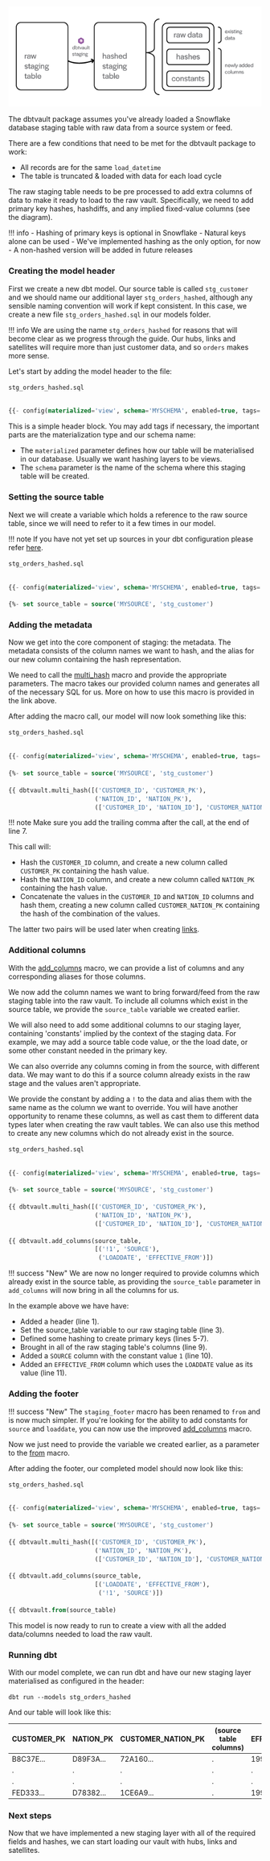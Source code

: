 ![alt text](./assets/images/staging.png "Staging from a raw table to the raw vault")

The dbtvault package assumes you've already loaded a Snowflake database staging table with raw data 
from a source system or feed.

There are a few conditions that need to be met for the dbtvault package to work:

- All records are for the same ```load_datetime```
- The table is truncated & loaded with data for each load cycle

The raw staging table needs to be pre processed to add extra columns of data to make it ready to load to the raw vault.
Specifically, we need to add primary key hashes, hashdiffs, and any implied fixed-value columns (see the diagram).

!!! info
    - Hashing of primary keys is optional in Snowflake
    - Natural keys alone can be used
    - We've implemented hashing as the only option, for now
    - A non-hashed version will be added in future releases

### Creating the model header

First we create a new dbt model. Our source table is called ```stg_customer``` 
and we should name our additional layer ```stg_orders_hashed```, although any sensible naming convention will work if 
kept consistent. In this case, we create a new file ```stg_orders_hashed.sql``` in our models folder.

!!! info
    We are using the name ```stg_orders_hashed``` for reasons that will become clear as we progress through the guide.
    Our hubs, links and satellites will require more than just customer data, and so ```orders``` makes more sense.

Let's start by adding the model header to the file:

```stg_orders_hashed.sql```
```sql

{{- config(materialized='view', schema='MYSCHEMA', enabled=true, tags='staging') -}}

```

This is a simple header block. You may add tags if necessary, the important parts are the materialization type and 
our schema name:

- The ```materialized``` parameter defines how our table will be materialised in our database. 
Usually we want hashing layers to be views.
- The ```schema``` parameter is the name of the schema where this staging table will be created.

### Setting the source table

Next we will create a variable which holds a reference to the raw source table, since we will need to refer to it a few times
in our model.

!!! note
    If you have not yet set up sources in your dbt configuration please refer [here](gettingstarted.md#setting-up-sources).


```stg_orders_hashed.sql```
```sql hl_lines="3"

{{- config(materialized='view', schema='MYSCHEMA', enabled=true, tags='staging') -}}

{%- set source_table = source('MYSOURCE', 'stg_customer')                        -%}
```

### Adding the metadata

Now we get into the core component of staging: the metadata. 
The metadata consists of the column names we want to hash, and the alias for our new 
column containing the hash representation.

We need to call the [multi_hash](macros.md#multi_hash) macro and provide the appropriate parameters. The macro takes
our provided column names and generates all of the necessary SQL for us. More on how to use this macro is 
provided in the link above.

After adding the macro call, our model will now look something like this:

```stg_orders_hashed.sql```
```sql hl_lines="5 6 7"

{{- config(materialized='view', schema='MYSCHEMA', enabled=true, tags='staging') -}} 

{%- set source_table = source('MYSOURCE', 'stg_customer')                        -%}
                                                                                     
{{ dbtvault.multi_hash([('CUSTOMER_ID', 'CUSTOMER_PK'),
                        ('NATION_ID', 'NATION_PK'),
                        (['CUSTOMER_ID', 'NATION_ID'], 'CUSTOMER_NATION_PK')])   -}},
```

!!! note
    Make sure you add the trailing comma after the call, at the end of line 7.
    
This call will:

- Hash the ```CUSTOMER_ID``` column, and create a new column called ```CUSTOMER_PK``` containing the hash 
value.
- Hash the ```NATION_ID``` column, and create a new column called ```NATION_PK``` containing the hash 
value.
- Concatenate the values in the ```CUSTOMER_ID``` and ```NATION_ID``` columns and hash them, creating a new
column called ```CUSTOMER_NATION_PK``` containing the hash of the combination of the values.

The latter two pairs will be used later when creating [links](links.md).
    
### Additional columns

With the [add_columns](macros.md#add_columns) macro, we can provide a list of columns and any corresponding aliases for 
those columns.

We now add the column names we want to bring forward/feed from the raw staging table into the raw vault.
To include all columns which exist in the source table, we provide the ```source_table``` variable we created earlier.

We will also need to add some additional columns to our staging layer, containing 'constants' implied by the context of the 
staging data. For example, we may add a source table code value, or the the load date, or some other constant needed in
the primary key.

We can also override any columns coming in from the source, with different data. We may want to do this if a source 
column already exists in the raw stage and the values aren't appropriate.
 
We provide the constant by adding a ```!``` to the data and alias them with the same name as the column we want to 
override. You will have another opportunity to rename these columns, as well as cast them to different data types
later when creating the raw vault tables. We can also use this method to create any new columns which do not already 
exist in the source.


```stg_orders_hashed.sql```
```sql hl_lines="9 10 11"

{{- config(materialized='view', schema='MYSCHEMA', enabled=true, tags='staging') -}} 

{%- set source_table = source('MYSOURCE', 'stg_customer')                        -%}
                                                                                     
{{ dbtvault.multi_hash([('CUSTOMER_ID', 'CUSTOMER_PK'),
                        ('NATION_ID', 'NATION_PK'),
                        (['CUSTOMER_ID', 'NATION_ID'], 'CUSTOMER_NATION_PK')])   -}},

{{ dbtvault.add_columns(source_table,
                        [('!1', 'SOURCE'),
                         ('LOADDATE', 'EFFECTIVE_FROM')])                         }}

```

!!! success "New"
    We are now no longer required to provide columns which already exist in the source table,
    as providing the ```source_table``` parameter in ```add_columns``` will now bring in all the columns
    for us. 
    
    
In the example above we have have:

- Added a header (line 1).
- Set the source_table variable to our raw staging table (line 3).
- Defined some hashing to create primary keys (lines 5-7).
- Brought in all of the raw staging table's columns (line 9).
- Added a ```SOURCE``` column with the constant value ```1``` (line 10).
- Added an ```EFFECTIVE_FROM``` column which uses the ```LOADDATE``` value as its value (line 11).
    
### Adding the footer

!!! success "New"
    The ```staging_footer``` macro has been renamed to ```from``` and is now much simpler.
    If you're looking for the ability to add constants for ```source``` and ```loaddate```, 
    you can now use the improved [add_columns](macros.md#add_columns) macro.
    

Now we just need to provide the variable we created earlier, as a parameter to the [from](macros.md#from)
macro.

After adding the footer, our completed model should now look like this:

```stg_orders_hashed.sql```
```sql hl_lines="13"

{{- config(materialized='view', schema='MYSCHEMA', enabled=true, tags='staging') -}} 

{%- set source_table = source('MYSOURCE', 'stg_customer')                        -%}
                                                                                     
{{ dbtvault.multi_hash([('CUSTOMER_ID', 'CUSTOMER_PK'),
                        ('NATION_ID', 'NATION_PK'),
                        (['CUSTOMER_ID', 'NATION_ID'], 'CUSTOMER_NATION_PK')])   -}},

{{ dbtvault.add_columns(source_table,
                        [('LOADDATE', 'EFFECTIVE_FROM'),
                         ('!1', 'SOURCE')])                                       }}

{{ dbtvault.from(source_table)                                                    }}

``` 

This model is now ready to run to create a view with all the added data/columns needed to load the raw vault.

### Running dbt

With our model complete, we can run dbt and have our new staging layer materialised as configured in the header:

```dbt run --models stg_orders_hashed```

And our table will look like this:

| CUSTOMER_PK  | NATION_PK    | CUSTOMER_NATION_PK  | (source table columns) | EFFECTIVE_FROM | SOURCE       |
| ------------ | ------------ | ------------------- | ---------------------- | -------------- | ------------ |
| B8C37E...    | D89F3A...    | 72A160...           | .                      | 1993-01-01     | 1            |
| .            | .            | .                   | .                      | .              | .            |
| .            | .            | .                   | .                      | .              | .            |
| FED333...    | D78382...    | 1CE6A9...           | .                      | 1993-01-01     | 1            |

### Next steps

Now that we have implemented a new staging layer with all of the required fields and hashes, we can start loading our vault
with hubs, links and satellites.
